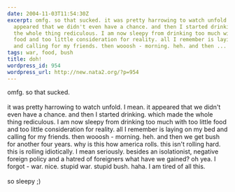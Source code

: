 ```yaml
---
date: 2004-11-03T11:54:30Z
excerpt: omfg. so that sucked. it was pretty harrowing to watch unfold. I mean. it
  appeared that we didn't even have a chance. and then I started drinking. which made
  the whole thing rediculous. I am now sleepy from drinking too much with too little
  food and too little consideration for reality. all I remember is laying on my bed
  and calling for my friends. then wooosh - morning. heh. and then ...
tags: war, food, bush
title: doh!
wordpress_id: 954
wordpress_url: http://new.nata2.org/?p=954
---
```


omfg. so that sucked. <br/><br/>it was pretty harrowing to watch unfold. I mean. it appeared that we didn't even have a chance. and then I started drinking. which made the whole thing rediculous. I am now sleepy from drinking too much with too little food and too little consideration for reality. all I remember is laying on my bed and calling for my friends. then wooosh - morning. heh. and then we get bush for another four years. why is this how america rolls. this isn't rolling hard. this is rolling idiotically. I mean seriously. besides an isolationist, negative foreign policy and a hatred of foreigners what have we gained? oh yea. I forgot - war. nice. stupid war. stupid bush. haha. I am tired of all this. <Br><br/>so sleepy ;)
